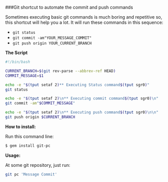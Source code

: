 ###Git shortcut to automate the commit and push commands

Sometimes executing basic git commands is much boring and repetitive so, this shortcut will help you a lot. It will run these commands in this sequence:

- `git status`
- `git commit -am"YOUR_MESSAGE_COMMIT"`
- `git push origin YOUR_CURRENT_BRANCH`

**The Script**

```bash
#!/bin/bash

CURRENT_BRANCH=$(git rev-parse --abbrev-ref HEAD)
COMMIT_MESSAGE=$1

echo -e "$(tput setaf 2)** Executing Status command$(tput sgr0)"
git status

echo -e "$(tput setaf 2)\n** Executing commit command$(tput sgr0)\n"
git commit -am"$COMMIT_MESSAGE"

echo -e "$(tput setaf 2)\n** Executing push command$(tput sgr0)\n\n"
git push origin $CURRENT_BRANCH
```

**How to install:**

Run this command line:

```bash
$ gem install git-pc
```

**Usage:**

At some git repository, just run:

```bash
git pc 'Message Commit'
```